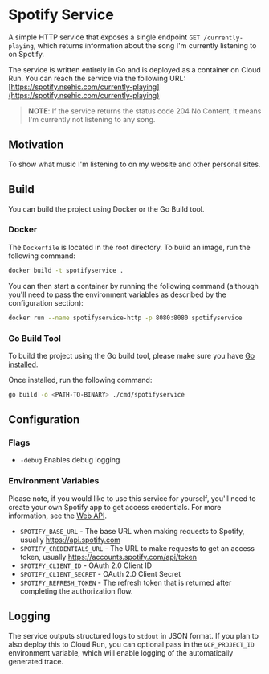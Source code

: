 # Spotify Service

A simple HTTP service that exposes a single endpoint `GET /currently-playing`, which returns information about the song I'm currently listening to on Spotify.

The service is written entirely in Go and is deployed as a container on Cloud Run. You can reach the service via the following URL: [https://spotify.nsehic.com/currently-playing](https://spotify.nsehic.com/currently-playing)
 > **NOTE**: If the service returns the status code 204 No Content, it means I'm currently not listening to any song.

## Motivation
To show what music I'm listening to on my website and other personal sites.

## Build
You can build the project using Docker or the Go Build tool.

### Docker
The `Dockerfile` is located in the root directory. To build an image, run the following command:
```bash
docker build -t spotifyservice .
```
You can then start a container by running the following command (although you'll need to pass the environment variables as described by the configuration section):
```bash
docker run --name spotifyservice-http -p 8080:8080 spotifyservice
```

### Go Build Tool
To build the project using the Go build tool, please make sure you have [Go installed](https://go.dev/dl/).

Once installed, run the following command:
```bash
go build -o <PATH-TO-BINARY> ./cmd/spotifyservice
```

## Configuration

### Flags
- `-debug` Enables debug logging

### Environment Variables
Please note, if you would like to use this service for yourself, you'll need to create your own Spotify app to get access credentials. For more information, see the [Web API](https://developer.spotify.com/documentation/web-api).
- `SPOTIFY_BASE_URL` - The base URL when making requests to Spotify, usually https://api.spotify.com
- `SPOTIFY_CREDENTIALS_URL` - The URL to make requests to get an access token, usually https://accounts.spotify.com/api/token
- `SPOTIFY_CLIENT_ID` - OAuth 2.0 Client ID
- `SPOTIFY_CLIENT_SECRET` - OAuth 2.0 Client Secret
- `SPOTIFY_REFRESH_TOKEN` - The refresh token that is returned after completing the authorization flow.

## Logging
The service outputs structured logs to `stdout` in JSON format. If you plan to also deploy this to Cloud Run, you can optional pass in the `GCP_PROJECT_ID` environment variable, which will enable logging of the automatically generated trace.